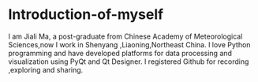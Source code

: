 # Introduction-of-myself

I am Jiali Ma, a post-graduate from Chinese Academy of Meteorological Sciences,now I work in Shenyang ,Liaoning,Northeast China.
I love Python programming and have developed platforms for data processing and visualization using PyQt and Qt Designer.
I registered Github for recording ,exploring and sharing.

